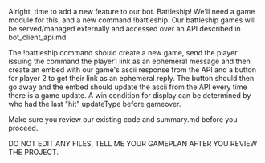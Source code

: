 Alright, time to add a new feature to our bot. Battleship! We'll need a game module for this, and a new command !battleship. Our battleship games will be served/managed externally and accessed over an API described in bot_client_api.md

The !battleship command should create a new game, send the player issuing the command the player1 link as an ephemeral message and then create an embed with our game's ascii response from the API and a button for player 2 to get their link as an ephemeral reply. The button should then go away and the embed should update the ascii from the API every time there is a game update. A win condition for display can be determined by who had the last "hit" updateType before gameover.

Make sure you review our existing code and summary.md before you proceed.

DO NOT EDIT ANY FILES, TELL ME YOUR GAMEPLAN AFTER YOU REVIEW THE PROJECT.